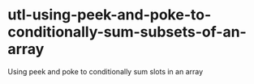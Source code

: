 # utl-using-peek-and-poke-to-conditionally-sum-subsets-of-an-array
Using peek and poke to conditionally sum slots in an array
